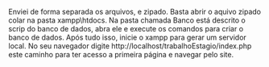 Enviei de forma separada os arquivos, e zipado.
Basta abrir o aquivo zipado colar na pasta xampp\htdocs.
Na pasta chamada Banco está descrito o scrip do banco de dados, abra ele e execute os comandos para criar o banco de dados.
Após tudo isso, inicie o xampp para gerar um servidor local.
No seu navegador digite http://localhost/trabalhoEstagio/index.php este caminho para ter acesso a primeira página e navegar pelo site.
